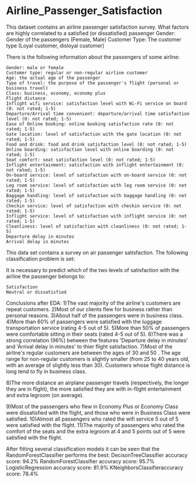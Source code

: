 # Airline_Passenger_Satisfaction
This dataset contains an airline passenger satisfaction survey. What factors are highly correlated to a satisfied (or dissatisfied) passenger
Gender: Gender of the passengers (Female, Male)
Customer Type: The customer type (Loyal customer, disloyal customer)



There is the following information about the passengers of some airline:

    Gender: male or female
    Customer type: regular or non-regular airline customer
    Age: the actual age of the passenger
    Type of travel: the purpose of the passenger's flight (personal or business travel)
    Class: business, economy, economy plus
    Flight distance
    Inflight wifi service: satisfaction level with Wi-Fi service on board (0: not rated; 1-5)
    Departure/Arrival time convenient: departure/arrival time satisfaction level (0: not rated; 1-5)
    Ease of Online booking: online booking satisfaction rate (0: not rated; 1-5)
    Gate location: level of satisfaction with the gate location (0: not rated; 1-5)
    Food and drink: food and drink satisfaction level (0: not rated; 1-5)
    Online boarding: satisfaction level with online boarding (0: not rated; 1-5)
    Seat comfort: seat satisfaction level (0: not rated; 1-5)
    Inflight entertainment: satisfaction with inflight entertainment (0: not rated; 1-5)
    On-board service: level of satisfaction with on-board service (0: not rated; 1-5)
    Leg room service: level of satisfaction with leg room service (0: not rated; 1-5)
    Baggage handling: level of satisfaction with baggage handling (0: not rated; 1-5)
    Checkin service: level of satisfaction with checkin service (0: not rated; 1-5)
    Inflight service: level of satisfaction with inflight service (0: not rated; 1-5)
    Cleanliness: level of satisfaction with cleanliness (0: not rated; 1-5)
    Departure delay in minutes
    Arrival delay in minutes

This data set contains a survey on air passenger satisfaction. The following classification problem is set:

It is necessary to predict which of the two levels of satisfaction with the airline the passenger belongs to:

    Satisfaction
    Neutral or dissatisfied


Conclusions after EDA:
1)The vast majority of the airline's customers are repeat customers.
2)Most of our clients flew for business rather than personal reasons.
3)About half of the passengers were in business class.
4)More than 60% of passengers were satisfied with the luggage transportation service (rating 4-5 out of 5).
5)More than 50% of passengers were comfortable sitting in their seats (rated 4-5 out of 5).
6)There was a strong correlation (96%) between the features 'Departure delay in minutes' and 'Arrival delay in minutes' to thier flight satisfaction. 
7)Most of the airline's regular customers are between the ages of 30 and 50 . 
The age range for non-regular customers is slightly smaller (from 25 to 40 years old, with an average of slightly less than 30).
Customers whose flight distance is long tend to fly in business class.

8)The more distance an airplane passenger travels (respectively, the longer they are in flight), the more satisfied they are with in-flight entertainment and extra legroom (on average).

9)Most of the passengers who flew in Economy Plus or Economy Class were dissatisfied with the flight, and those who were in Business Class were satisfied.
10)Almost all passengers who rated the wifi service 5 out of 5 were satisfied with the flight.
11)The majority of passengers who rated the comfort of the seats and the extra legroom at 4 and 5 points out of 5 were satisfied with the flight. 


After fitting several classification models it can be seen that the RandomForestClassifier performs the best:
DecisonTreeClassifier accuracy score: 94.2%
RandomForestClassifier accuracy score: 95.7%
LogisticRegression accuracy score: 81.9%
KNeighborsClassifieraccuracy score: 78.4%
